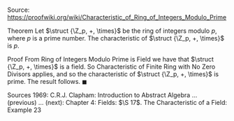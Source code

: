 # 

Source: https://proofwiki.org/wiki/Characteristic_of_Ring_of_Integers_Modulo_Prime

Theorem
Let $\struct {\Z_p, +, \times}$ be the ring of integers modulo $p$, where $p$ is a prime number.
The characteristic of $\struct {\Z_p, +, \times}$ is $p$.


Proof
From Ring of Integers Modulo Prime is Field we have that $\struct {\Z_p, +, \times}$ is a field.
So Characteristic of Finite Ring with No Zero Divisors applies, and so the characteristic of $\struct {\Z_p, +, \times}$ is prime.
The result follows.
$\blacksquare$


Sources
1969: C.R.J. Clapham: Introduction to Abstract Algebra ... (previous) ... (next): Chapter $4$: Fields: $\S 17$. The Characteristic of a Field: Example $23$




